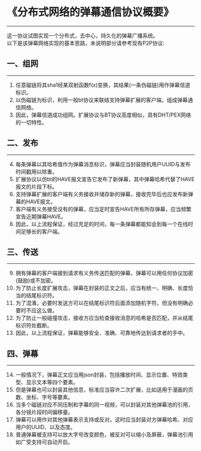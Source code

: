 # 《分布式网络的弹幕通信协议概要》
--------

这一协议试图实现一个分布式，去中心，持久化的弹幕广播系统。  
以下是该弹幕网络实现的基本思路，未说明部分请参考现有P2P协议:  

##  一、组网
--------
1.	任意磁链将其sha1经某双射函数f(x)变换，其结果(一条伪磁链)用作弹幕信道标识。  
2.	以伪磁链为标识，利用一般bt协议来联结支持弹幕扩展的客户端，组成弹幕通信网络。  
3.	因此，弹幕信道成功组网。扩展协议与BT协议高度相似，具有DHT/PEX网络的一切特性。  

##  二、发布
--------
4.	每条弹幕以其哈希值作为弹幕消息标识，弹幕应当封装随机用户UUID与发布时间戳用以除重。  
5.	扩展协议以仿bt的HAVE报文宣告它发布了新弹幕，其中弹幕哈希代替了HAVE报文的片段下标。  
6.	支持弹幕扩展的客户端有义务接收并储存新的弹幕，接收完毕后也应发布新弹幕的HAVE报文。  
7.	客户端有义务接受没有的弹幕，应当定时宣告HAVE所有所存弹幕，应当频繁宣告近期弹幕HAVE。  
8.	因此，以上流程保证，经过充足的时间，每一条弹幕都能知会到每一个在线时间足够长的客户端。  

##  三、传送
--------
9.	拥有弹幕的客户端接到请求有义务传送匹配的弹幕，弹幕可以用任何协议加密(鼓励)或不加密。  
10.	为了防止长度扩展攻击，弹幕在封装的正文之后，应当有统一、明确、长度恰当的结尾标识符。  
11.	为了混淆，必要时发送方可以在结尾标识符后面添加随机字符，但没有明确必要时不应这么做。  
12.	为了防止一般碰撞攻击，接收方应当检查接收消息的哈希是否匹配，并从结尾标识符处截断。  
13.	因此，以上流程保证，弹幕能够安全、准确、可靠地传达到请求者的手中。  

##  四、弹幕
--------
14.	一般情况下，弹幕正文应当用json封装，包括播放时间、显示位置、特效类型、显示文本等四个要素。  
15.	但是弹幕也可以封装其他信息，标准应当容许二次扩展，比如适用于漫画的页数、坐标、字号等要素。  
16.	当多个磁链对应不同压制和字幕的同一视频，可以封装对其他弹幕池的引用，各分镜片段时间偏移量。  
17.	弹幕可以用作对其他弹幕表示支持或反对，这时应当封装对方弹幕哈希、对应用户的UUID、以及态度。  
18.	普通弹幕被支持可以放大字号改变颜色，被反对可以缩小及屏蔽，弹幕池引用如广受支持可自动开启。  
